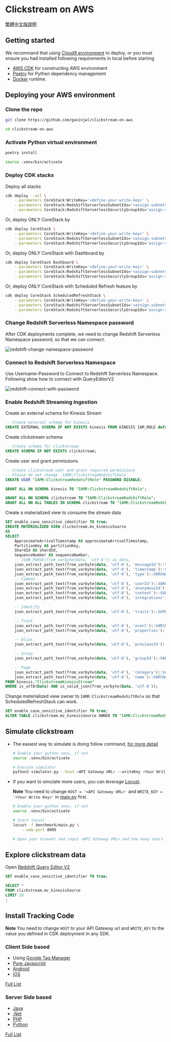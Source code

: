 # Clickstream on AWS

[繁體中文版說明](./README.zh-tw.md)

## Getting started

We recommand that using [Cloud9 environment](https://aws.amazon.com/cloud9/) to deploy, or you must ensure you had installed following requirements in local before starting

- [AWS CDK](https://docs.aws.amazon.com/cdk/v2/guide/getting_started.html#getting_started_install) for constructing AWS environment
- [Poetry](https://python-poetry.org/docs/#installation) for Pythen dependency management
- [Docker](https://docs.docker.com/engine/install/) runtime.

## Deploying your AWS environment

### Clone the repo

```bash
git clone https://github.com/gavinjwl/clickstream-on-aws

cd clickstream-on-aws
```

### Activate Python virtual environment

```bash
poetry install

source .venv/bin/activate
```

### Deploy CDK stacks

Deploy all stacks

```bash
cdk deploy --all \
    --parameters CoreStack:WriteKey='<define-your-write-key>' \
    --parameters CoreStack:RedshiftServerlessSubnetIds='<assign-subnets-to-redshift>' \
    --parameters CoreStack:RedshiftServerlessSecurityGroupIds='assign-security-groups-for-redshift'
```

Or, deploy ONLY CoreStack by

```bash
cdk deploy CoreStack \
    --parameters CoreStack:WriteKey='<define-your-write-key>' \
    --parameters CoreStack:RedshiftServerlessSubnetIds='<assign-subnets-to-redshift>' \
    --parameters CoreStack:RedshiftServerlessSecurityGroupIds='assign-security-groups-for-redshift'
```

Or, deploy ONLY CoreStack with Dashboard by

```bash
cdk deploy CoreStack Dashboard \
    --parameters CoreStack:WriteKey='<define-your-write-key>' \
    --parameters CoreStack:RedshiftServerlessSubnetIds='<assign-subnets-to-redshift>' \
    --parameters CoreStack:RedshiftServerlessSecurityGroupIds='assign-security-groups-for-redshift'
```

Or, deploy ONLY CoreStack with Scheduled Refresh feature by

```bash
cdk deploy CoreStack ScheduledRefreshStack \
    --parameters CoreStack:WriteKey='<define-your-write-key>' \
    --parameters CoreStack:RedshiftServerlessSubnetIds='<assign-subnets-to-redshift>' \
    --parameters CoreStack:RedshiftServerlessSecurityGroupIds='assign-security-groups-for-redshift'
```

### Change Redshift Serverless Namespace password

After CDK deployments complete, we need to change Redshift Serverless Namespace password, so that we can connect.

![redshift-change-namespace-password](images/redshift-change-namespace-password.png)

### Connect to Redshift Serverless Namespace

Use Username-Password to Connect to Redshift Serverless Namespace. Following show how to connect with QueryEditorV2

![redshift-connect-with-password](images/redshift-connect-with-password.png)

### Enable Redshift Streaming Ingestion

Create an external schema for Kinesis Stream

```sql
-- Create external schema for kinesis
CREATE EXTERNAL SCHEMA IF NOT EXISTS kinesis FROM KINESIS IAM_ROLE default;
```

Create clickstream schema

```sql
-- Create schema for clickstream
CREATE SCHEMA IF NOT EXISTS clickstream;
```

Create user and grant permissions

```sql
-- Create clickstream user and grant required permissions
-- Please do not change `IAMR:ClickstreamRedshiftRole`
CREATE USER "IAMR:ClickstreamRedshiftRole" PASSWORD DISABLE;

GRANT ALL ON SCHEMA kinesis TO "IAMR:ClickstreamRedshiftRole";

GRANT ALL ON SCHEMA clickstream TO "IAMR:ClickstreamRedshiftRole";
GRANT ALL ON ALL TABLES IN SCHEMA clickstream TO "IAMR:ClickstreamRedshiftRole";
```

Create a materialized view to consume the stream data

```sql
SET enable_case_sensitive_identifier TO true;
CREATE MATERIALIZED VIEW clickstream.mv_kinesisSource
AS
SELECT
    ApproximateArrivalTimestamp AS approximateArrivalTimestamp,
    PartitionKey AS partitionKey,
    ShardId AS shardId,
    SequenceNumber AS sequenceNumber,
    -- JSON_PARSE(from_varbyte(Data, 'utf-8')) as data,
    json_extract_path_text(from_varbyte(data, 'utf-8'), 'messageId')::VARCHAR AS messageId,
    json_extract_path_text(from_varbyte(data, 'utf-8'), 'timestamp')::VARCHAR AS event_timestamp,
    json_extract_path_text(from_varbyte(data, 'utf-8'), 'type')::VARCHAR AS type,
    -- Common
    json_extract_path_text(from_varbyte(data, 'utf-8'), 'userId')::VARCHAR AS userId,
    json_extract_path_text(from_varbyte(data, 'utf-8'), 'anonymousId')::VARCHAR AS anonymousId,
    json_extract_path_text(from_varbyte(data, 'utf-8'), 'context')::SUPER AS context,
    json_extract_path_text(from_varbyte(data, 'utf-8'), 'integrations')::SUPER AS integrations,

    -- Identify
    json_extract_path_text(from_varbyte(data, 'utf-8'), 'traits')::SUPER AS traits,

    -- Track
    json_extract_path_text(from_varbyte(data, 'utf-8'), 'event')::VARCHAR AS event,
    json_extract_path_text(from_varbyte(data, 'utf-8'), 'properties')::SUPER AS properties,

    -- Alias
    json_extract_path_text(from_varbyte(data, 'utf-8'), 'previousId')::VARCHAR AS previousId,

    -- Group
    json_extract_path_text(from_varbyte(data, 'utf-8'), 'groupId')::VARCHAR AS groupId,

    -- Page
    json_extract_path_text(from_varbyte(data, 'utf-8'), 'category')::VARCHAR AS category,
    json_extract_path_text(from_varbyte(data, 'utf-8'), 'name')::VARCHAR AS name
FROM kinesis."ClickstreamKinesisStream"
WHERE is_utf8(Data) AND is_valid_json(from_varbyte(Data, 'utf-8'));
```

Change materialized view owner to `IAMR:ClickstreamRedshiftRole` so that ScheduledRefreshStack can work.

```sql
SET enable_case_sensitive_identifier TO true;
ALTER TABLE clickstream.mv_kinesisSource OWNER TO "IAMR:ClickstreamRedshiftRole";
```

## Simulate clickstream

- The easiest way to simulate is doing follow command, [for more detail](simulator.py)

    ```bash
    # Enable your python venv, if not
    source .venv/bin/activate
    
    # Execute simulator
    python3 simulator.py --host <API Gateway URL> --writeKey <Your Write Key>
    ```

- If you want to simulate more users, you can leverage [Locust](https://docs.locust.io/en/stable/).

    **Note**
    You need to change `HOST = '<API Gateway URL>'` and `WRITE_KEY = '<Your Write Key>'` in [main.py](./benchmark/main.py) first.

    ```bash
    # Enable your python venv, if not
    source .venv/bin/activate

    # Start locust
    locust -f benchmark/main.py \
        --web-port 8089
    
    # Open your browser and input <API Gateway URL> and how many users you want.
    ```

## Explore clickstream data

Open [Redshift Query Editor V2](https://docs.aws.amazon.com/redshift/latest/mgmt/query-editor-v2-using.html)

```sql
SET enable_case_sensitive_identifier TO true;

SELECT *
FROM clickstream.mv_kinesisSource
LIMIT 10
;
```

## Install Tracking Code

**Note**
You need to change `HOST` to your API Gateway url and `WRITE_KEY` to the value you defined in CDK deployment in any SDK.

### Client Side based

- Using [Google Tag Manager](https://segment.com/catalog/integrations/google-tag-manager/)
- [Pure Javascript](https://segment.com/docs/connections/sources/catalog/libraries/website/javascript/)
- [Android](https://segment.com/docs/connections/sources/catalog/libraries/mobile/android/)
- [iOS](https://segment.com/docs/connections/sources/catalog/libraries/mobile/ios/)

[Full List](https://segment.com/docs/connections/sources/catalog/#website)

### Server Side based

- [Java](https://segment.com/docs/connections/sources/catalog/libraries/server/java/)
- [.Net](https://segment.com/docs/connections/sources/catalog/libraries/server/net/)
- [PHP](https://segment.com/docs/connections/sources/catalog/libraries/server/php/)
- [Python](https://segment.com/docs/connections/sources/catalog/libraries/server/python/)

[Full List](https://segment.com/docs/connections/sources/catalog/#server)
